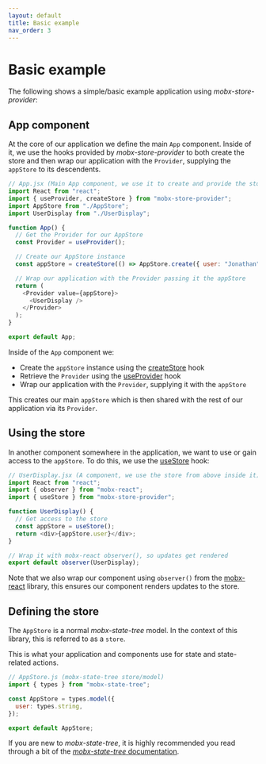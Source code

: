 ```yaml
---
layout: default
title: Basic example
nav_order: 3
---
```


# Basic example

The following shows a simple/basic example application using _mobx-store-provider_:

## App component

At the core of our application we define the main `App` component. Inside of it, we use the hooks provided by _mobx-store-provider_ to both create the store and then wrap our application with the `Provider`, supplying the `appStore` to its descendents.

```javascript
// App.jsx (Main App component, we use it to create and provide the store)
import React from "react";
import { useProvider, createStore } from "mobx-store-provider";
import AppStore from "./AppStore";
import UserDisplay from "./UserDisplay";

function App() {
  // Get the Provider for our AppStore
  const Provider = useProvider();

  // Create our AppStore instance
  const appStore = createStore(() => AppStore.create({ user: "Jonathan" }));

  // Wrap our application with the Provider passing it the appStore
  return (
    <Provider value={appStore}>
      <UserDisplay />
    </Provider>
  );
}

export default App;
```

Inside of the `App` component we:

- Create the `appStore` instance using the [createStore](/api/createStore) hook
- Retrieve the `Provider` using the [useProvider](/api/useProvider) hook
- Wrap our application with the `Provider`, supplying it with the `appStore`

This creates our main `appStore` which is then shared with the rest of our application via its `Provider`.

## Using the store

In another component somewhere in the application, we want to use or gain access to the `appStore`. To do this, we use the [useStore](/api/useStore) hook:

```javascript
// UserDisplay.jsx (A component, we use the store from above inside it)
import React from "react";
import { observer } from "mobx-react";
import { useStore } from "mobx-store-provider";

function UserDisplay() {
  // Get access to the store
  const appStore = useStore();
  return <div>{appStore.user}</div>;
}

// Wrap it with mobx-react observer(), so updates get rendered
export default observer(UserDisplay);
```

Note that we also wrap our component using `observer()` from the [mobx-react](https://github.com/mobxjs/mobx-react#mobx-react) library, this ensures our component renders updates to the store.

## Defining the store

The `AppStore` is a normal _mobx-state-tree_ model. In the context of this library, this is referred to as a `store`.

This is what your application and components use for state and state-related actions.

```javascript
// AppStore.js (mobx-state-tree store/model)
import { types } from "mobx-state-tree";

const AppStore = types.model({
  user: types.string,
});

export default AppStore;
```

If you are new to _mobx-state-tree_, it is highly recommended you read through a bit of the [_mobx-state-tree_ documentation](https://mobx-state-tree.js.org).
